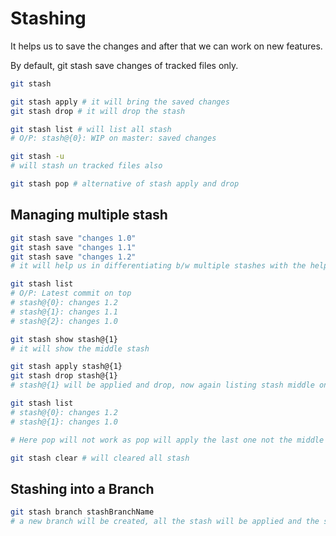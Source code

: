 # Stashing

It helps us to save the changes and after that we can work on new features.

By default, git stash save changes of tracked files only.

```bash
git stash

git stash apply # it will bring the saved changes
git stash drop # it will drop the stash

git stash list # will list all stash
# O/P: stash@{0}: WIP on master: saved changes

git stash -u
# will stash un tracked files also

git stash pop # alternative of stash apply and drop
```

## Managing multiple stash

```bash
git stash save "changes 1.0"
git stash save "changes 1.1"
git stash save "changes 1.2"
# it will help us in differentiating b/w multiple stashes with the help of messages

git stash list
# O/P: Latest commit on top
# stash@{0}: changes 1.2
# stash@{1}: changes 1.1
# stash@{2}: changes 1.0

git stash show stash@{1}
# it will show the middle stash

git stash apply stash@{1}
git stash drop stash@{1}
# stash@{1} will be applied and drop, now again listing stash middle one is dropped

git stash list
# stash@{0}: changes 1.2
# stash@{1}: changes 1.0

# Here pop will not work as pop will apply the last one not the middle one

git stash clear # will cleared all stash
```

## Stashing into a Branch

```bash
git stash branch stashBranchName
# a new branch will be created, all the stash will be applied and the stash will be dropped.
```
